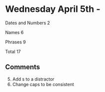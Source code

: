 # Wednesday April 5th - 

Dates and Numbers 2

Names 6

Phrases 9

Total 17

## Comments
5. Add s to a distractor
9. Change caps to be consistent

<br>

# 


